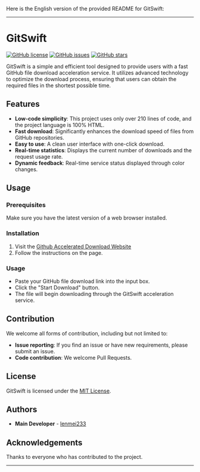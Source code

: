Here is the English version of the provided README for GitSwift:

---

# GitSwift
[![GitHub license](https://img.shields.io/badge/license-MIT-blue)](https://github.com/3371455651/gitswift/blob/master/LICENSE) 
[![GitHub issues](https://img.shields.io/github/issues/3371455651/gitswift?color=green)](https://github.com/3371455651/gitswift/issues) 
[![GitHub stars](https://img.shields.io/github/stars/3371455651/gitswift?style=flat&color=red)](https://github.com/3371455651/gitswift/stargazers)

GitSwift is a simple and efficient tool designed to provide users with a fast GitHub file download acceleration service. It utilizes advanced technology to optimize the download process, ensuring that users can obtain the required files in the shortest possible time.

## Features
- **Low-code simplicity**: This project uses only over 210 lines of code, and the project language is 100% HTML.
- **Fast download**: Significantly enhances the download speed of files from GitHub repositories.
- **Easy to use**: A clean user interface with one-click download.
- **Real-time statistics**: Displays the current number of downloads and the request usage rate.
- **Dynamic feedback**: Real-time service status displayed through color changes.

## Usage

### Prerequisites

Make sure you have the latest version of a web browser installed.

### Installation

1. Visit the [Github Accelerated Download Website](https://3371455651.github.io/GitSwift/)
2. Follow the instructions on the page.

### Usage

- Paste your GitHub file download link into the input box.
- Click the "Start Download" button.
- The file will begin downloading through the GitSwift acceleration service.

## Contribution

We welcome all forms of contribution, including but not limited to:
- **Issue reporting**: If you find an issue or have new requirements, please submit an issue.
- **Code contribution**: We welcome Pull Requests.

## License

GitSwift is licensed under the [MIT License](https://github.com/3371455651/gitswift/blob/master/LICENSE).

## Authors

- **Main Developer** - [lenmei233](https://github.com/3371455651)

## Acknowledgements

Thanks to everyone who has contributed to the project.

---
